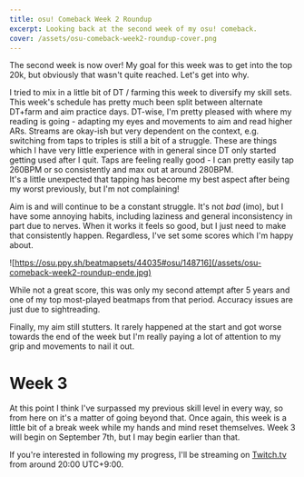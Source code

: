 ```yaml
---
title: osu! Comeback Week 2 Roundup
excerpt: Looking back at the second week of my osu! comeback.
cover: /assets/osu-comeback-week2-roundup-cover.png
---
```


The second week is now over! My goal for this week was to get into the top 20k, but obviously that wasn't quite reached. Let's get into why.

I tried to mix in a little bit of DT / farming this week to diversify my skill sets. This week's schedule has pretty much been split between alternate DT+farm and aim practice days. DT-wise, I'm pretty pleased with where my reading is going - adapting my eyes and movements to aim and read higher ARs. Streams are okay-ish but very dependent on the context, e.g. switching from taps to triples is still a bit of a struggle. These are things which I have very little experience with in general since DT only started getting used after I quit. Taps are feeling really good - I can pretty easily tap 260BPM or so consistently and max out at around 280BPM.  
It's a little unexpected that tapping has become my best aspect after being my worst previously, but I'm not complaining!

Aim is and will continue to be a constant struggle. It's not _bad_ (imo), but I have some annoying habits, including laziness and general inconsistency in part due to nerves. When it works it feels so good, but I just need to make that consistently happen. Regardless, I've set some scores which I'm happy about.

![https://osu.ppy.sh/beatmapsets/44035#osu/148716](/assets/osu-comeback-week2-roundup-ende.jpg)

While not a great score, this was only my second attempt after 5 years and one of my top most-played beatmaps from that period. Accuracy issues are just due to sightreading.

Finally, my aim still stutters. It rarely happened at the start and got worse towards the end of the week but I'm really paying a lot of attention to my grip and movements to nail it out.

# Week 3

At this point I think I've surpassed my previous skill level in every way, so from here on it's a matter of going beyond that. Once again, this week is a little bit of a break week while my hands and mind reset themselves. Week 3 will begin on September 7th, but I may begin earlier than that.

If you're interested in following my progress, I'll be streaming on [Twitch.tv](https://twitch.tv/raVensc2) from around 20:00 UTC+9:00.
